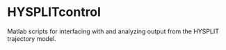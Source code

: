 # HYSPLITcontrol
Matlab scripts for interfacing with and analyzing output from the HYSPLIT trajectory model.

